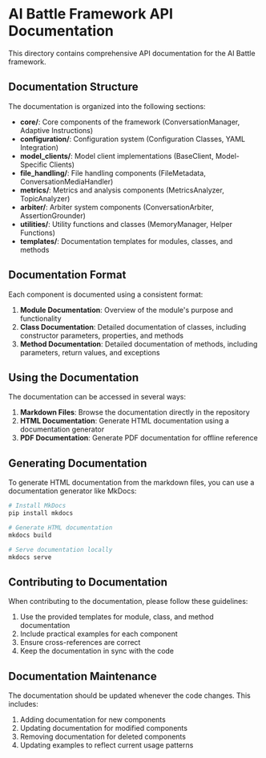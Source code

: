 # AI Battle Framework API Documentation

This directory contains comprehensive API documentation for the AI Battle framework.

## Documentation Structure

The documentation is organized into the following sections:

- **core/**: Core components of the framework (ConversationManager, Adaptive Instructions)
- **configuration/**: Configuration system (Configuration Classes, YAML Integration)
- **model_clients/**: Model client implementations (BaseClient, Model-Specific Clients)
- **file_handling/**: File handling components (FileMetadata, ConversationMediaHandler)
- **metrics/**: Metrics and analysis components (MetricsAnalyzer, TopicAnalyzer)
- **arbiter/**: Arbiter system components (ConversationArbiter, AssertionGrounder)
- **utilities/**: Utility functions and classes (MemoryManager, Helper Functions)
- **templates/**: Documentation templates for modules, classes, and methods

## Documentation Format

Each component is documented using a consistent format:

1. **Module Documentation**: Overview of the module's purpose and functionality
2. **Class Documentation**: Detailed documentation of classes, including constructor parameters, properties, and methods
3. **Method Documentation**: Detailed documentation of methods, including parameters, return values, and exceptions

## Using the Documentation

The documentation can be accessed in several ways:

1. **Markdown Files**: Browse the documentation directly in the repository
2. **HTML Documentation**: Generate HTML documentation using a documentation generator
3. **PDF Documentation**: Generate PDF documentation for offline reference

## Generating Documentation

To generate HTML documentation from the markdown files, you can use a documentation generator like MkDocs:

```bash
# Install MkDocs
pip install mkdocs

# Generate HTML documentation
mkdocs build

# Serve documentation locally
mkdocs serve
```

## Contributing to Documentation

When contributing to the documentation, please follow these guidelines:

1. Use the provided templates for module, class, and method documentation
2. Include practical examples for each component
3. Ensure cross-references are correct
4. Keep the documentation in sync with the code

## Documentation Maintenance

The documentation should be updated whenever the code changes. This includes:

1. Adding documentation for new components
2. Updating documentation for modified components
3. Removing documentation for deleted components
4. Updating examples to reflect current usage patterns